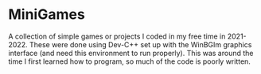 # MiniGames
A collection of simple games or projects I coded in my free time in 2021-2022. These were done using Dev-C++ set up with the WinBGIm graphics interface (and need this environment to run properly). This was around the time I first learned how to program, so much of the code is poorly written. 
